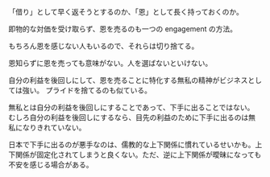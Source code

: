 「借り」として早く返そうとするのか、「恩」として長く持っておくのか。

即物的な対価を受け取らず、恩を売るのも一つの engagement の方法。

もちろん恩を感じない人もいるので、それらは切り捨てる。

恩知らずに恩を売っても意味がない。人を選ばないといけない。

自分の利益を後回しにして、恩を売ることに特化する無私の精神がビジネスとしては強い。
プライドを捨てるのも似ている。

無私とは自分の利益を後回しにすることであって、下手に出ることではない。
むしろ自分の利益を後回しにするなら、目先の利益のために下手に出るのは無私になりきれていない。

日本で下手に出るのが悪手なのは、儒教的な上下関係に慣れているせいかも。上下関係が固定化されてしまうと良くない。ただ、逆に上下関係が曖昧になっても不安を感じる場合がある。
